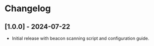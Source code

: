 # Changelog

## [1.0.0] - 2024-07-22
- Initial release with beacon scanning script and configuration guide.

